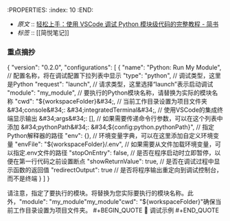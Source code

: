 :PROPERTIES:
:index: 10
:END:

- *原文* :: [轻松上手：使用 VSCode 调试 Python 模块级代码的完整教程 - 简书](https://www.jianshu.com/p/1d68af4dcea2)
- *标签* ::  [[简悦笔记]]


### 重点摘抄

 {
    &#34;version&#34;: &#34;0.2.0&#34;,
    &#34;configurations&#34;: [
        {
            &#34;name&#34;: &#34;Python: Run My Module&#34;, // 配置名称，将在调试配置下拉列表中显示
            &#34;type&#34;: &#34;python&#34;, // 调试类型，这里是Python
            &#34;request&#34;: &#34;launch&#34;, // 请求类型，这里选择“launch”表示启动调试
            &#34;module&#34;: &#34;my_module&#34;, // 要执行的Python模块名称，请替换为实际的模块名称
            &#34;cwd&#34;: &#34;${workspaceFolder}&#34;, // 当前工作目录设置为项目文件夹
            &#34;console&#34;: &#34;integratedTerminal&#34;, // 使用VSCode的集成终端显示输出
            &#34;args&#34;: [], // 如果需要传递命令行参数，可以在这个列表中添加
            &#34;pythonPath&#34;: &#34;${config:python.pythonPath}&#34;, // 指定Python解释器的路径
            &#34;env&#34;: {}, // 环境变量字典，可以在这里添加自定义环境变量
            &#34;envFile&#34;: &#34;${workspaceFolder}/.env&#34;, // 如果需要从文件加载环境变量，可以指定.env文件的路径
            &#34;stopOnEntry&#34;: false, // 是否在程序启动时立即暂停，以便在第一行代码之前设置断点
            &#34;showReturnValue&#34;: true, // 是否在调试过程中显示函数的返回值
            &#34;redirectOutput&#34;: true // 是否将程序输出重定向到调试控制台，而不是终端
        }
    ]
}

请注意，指定了要执行的模块。将替换为您实际要执行的模块名称。此外，&#34;module&#34;: &#34;my_module&#34;my_module&#34;cwd&#34;: &#34;${workspaceFolder}&#34;确保当前工作目录设置为项目文件夹。
#+BEGIN_QUOTE
📝 调试示例
#+END_QUOTE


